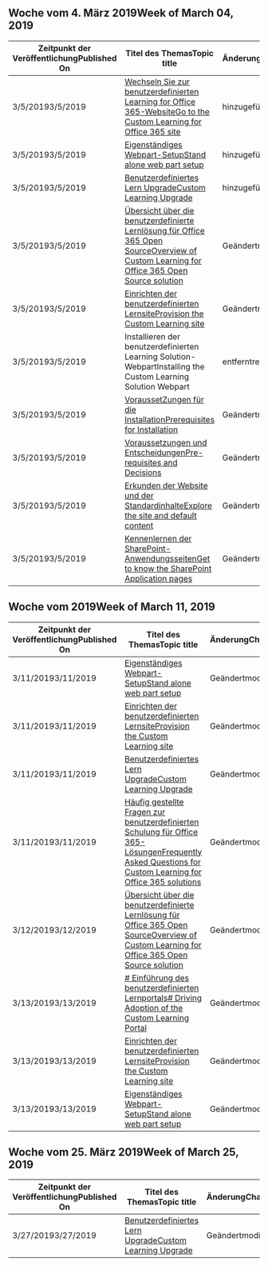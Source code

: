 <!-- This file is generated automatically each week. Changes made to this file will be overwritten.-->




## <a name="week-of-march-04-2019"></a><span data-ttu-id="67484-101">Woche vom 4. März 2019</span><span class="sxs-lookup"><span data-stu-id="67484-101">Week of March 04, 2019</span></span>


| <span data-ttu-id="67484-102">Zeitpunkt der Veröffentlichung</span><span class="sxs-lookup"><span data-stu-id="67484-102">Published On</span></span> |<span data-ttu-id="67484-103">Titel des Themas</span><span class="sxs-lookup"><span data-stu-id="67484-103">Topic title</span></span> | <span data-ttu-id="67484-104">Änderung</span><span class="sxs-lookup"><span data-stu-id="67484-104">Change</span></span> |
|------|------------|--------|
| <span data-ttu-id="67484-105">3/5/2019</span><span class="sxs-lookup"><span data-stu-id="67484-105">3/5/2019</span></span> | [<span data-ttu-id="67484-106">Wechseln Sie zur benutzerdefinierten Learning for Office 365-Website</span><span class="sxs-lookup"><span data-stu-id="67484-106">Go to the Custom Learning for Office 365 site</span></span>](/Office365/CustomLearning/custom_addowners) | <span data-ttu-id="67484-107">hinzugefügt</span><span class="sxs-lookup"><span data-stu-id="67484-107">added</span></span> |
| <span data-ttu-id="67484-108">3/5/2019</span><span class="sxs-lookup"><span data-stu-id="67484-108">3/5/2019</span></span> | [<span data-ttu-id="67484-109">Eigenständiges Webpart-Setup</span><span class="sxs-lookup"><span data-stu-id="67484-109">Stand alone web part setup</span></span>](/Office365/CustomLearning/custom_manualsetup) | <span data-ttu-id="67484-110">hinzugefügt</span><span class="sxs-lookup"><span data-stu-id="67484-110">added</span></span> |
| <span data-ttu-id="67484-111">3/5/2019</span><span class="sxs-lookup"><span data-stu-id="67484-111">3/5/2019</span></span> | [<span data-ttu-id="67484-112">Benutzerdefiniertes Lern Upgrade</span><span class="sxs-lookup"><span data-stu-id="67484-112">Custom Learning Upgrade</span></span>](/Office365/CustomLearning/custom_upgrade) | <span data-ttu-id="67484-113">hinzugefügt</span><span class="sxs-lookup"><span data-stu-id="67484-113">added</span></span> |
| <span data-ttu-id="67484-114">3/5/2019</span><span class="sxs-lookup"><span data-stu-id="67484-114">3/5/2019</span></span> | [<span data-ttu-id="67484-115">Übersicht über die benutzerdefinierte Lernlösung für Office 365 Open Source</span><span class="sxs-lookup"><span data-stu-id="67484-115">Overview of Custom Learning for Office 365 Open Source solution</span></span>](/Office365/CustomLearning/index) | <span data-ttu-id="67484-116">Geändert</span><span class="sxs-lookup"><span data-stu-id="67484-116">modified</span></span> |
| <span data-ttu-id="67484-117">3/5/2019</span><span class="sxs-lookup"><span data-stu-id="67484-117">3/5/2019</span></span> | [<span data-ttu-id="67484-118">Einrichten der benutzerdefinierten Lernsite</span><span class="sxs-lookup"><span data-stu-id="67484-118">Provision the Custom Learning site</span></span>](/Office365/CustomLearning/installsitepackage) | <span data-ttu-id="67484-119">Geändert</span><span class="sxs-lookup"><span data-stu-id="67484-119">modified</span></span> |
| <span data-ttu-id="67484-120">3/5/2019</span><span class="sxs-lookup"><span data-stu-id="67484-120">3/5/2019</span></span> | <span data-ttu-id="67484-121">Installieren der benutzerdefinierten Learning Solution-Webpart</span><span class="sxs-lookup"><span data-stu-id="67484-121">Installing the Custom Learning Solution Webpart</span></span> | <span data-ttu-id="67484-122">entfernt</span><span class="sxs-lookup"><span data-stu-id="67484-122">removed</span></span> |
| <span data-ttu-id="67484-123">3/5/2019</span><span class="sxs-lookup"><span data-stu-id="67484-123">3/5/2019</span></span> | [<span data-ttu-id="67484-124">VoraussetZungen für die Installation</span><span class="sxs-lookup"><span data-stu-id="67484-124">Prerequisites for Installation</span></span>](/Office365/CustomLearning/prereqs) | <span data-ttu-id="67484-125">Geändert</span><span class="sxs-lookup"><span data-stu-id="67484-125">modified</span></span> |
| <span data-ttu-id="67484-126">3/5/2019</span><span class="sxs-lookup"><span data-stu-id="67484-126">3/5/2019</span></span> | [<span data-ttu-id="67484-127">Voraussetzungen und Entscheidungen</span><span class="sxs-lookup"><span data-stu-id="67484-127">Pre-requisites and Decisions</span></span>](/Office365/CustomLearning/servicedecisions) | <span data-ttu-id="67484-128">Geändert</span><span class="sxs-lookup"><span data-stu-id="67484-128">modified</span></span> |
| <span data-ttu-id="67484-129">3/5/2019</span><span class="sxs-lookup"><span data-stu-id="67484-129">3/5/2019</span></span> | [<span data-ttu-id="67484-130">Erkunden der Website und der Standardinhalte</span><span class="sxs-lookup"><span data-stu-id="67484-130">Explore the site and default content</span></span>](/Office365/CustomLearning/sitecontent) | <span data-ttu-id="67484-131">Geändert</span><span class="sxs-lookup"><span data-stu-id="67484-131">modified</span></span> |
| <span data-ttu-id="67484-132">3/5/2019</span><span class="sxs-lookup"><span data-stu-id="67484-132">3/5/2019</span></span> | [<span data-ttu-id="67484-133">Kennenlernen der SharePoint-Anwendungsseiten</span><span class="sxs-lookup"><span data-stu-id="67484-133">Get to know the SharePoint Application pages</span></span>](/Office365/CustomLearning/custom_apppages) | <span data-ttu-id="67484-134">Geändert</span><span class="sxs-lookup"><span data-stu-id="67484-134">modified</span></span> |


## <a name="week-of-march-11-2019"></a><span data-ttu-id="67484-135">Woche vom 2019</span><span class="sxs-lookup"><span data-stu-id="67484-135">Week of March 11, 2019</span></span>


| <span data-ttu-id="67484-136">Zeitpunkt der Veröffentlichung</span><span class="sxs-lookup"><span data-stu-id="67484-136">Published On</span></span> |<span data-ttu-id="67484-137">Titel des Themas</span><span class="sxs-lookup"><span data-stu-id="67484-137">Topic title</span></span> | <span data-ttu-id="67484-138">Änderung</span><span class="sxs-lookup"><span data-stu-id="67484-138">Change</span></span> |
|------|------------|--------|
| <span data-ttu-id="67484-139">3/11/2019</span><span class="sxs-lookup"><span data-stu-id="67484-139">3/11/2019</span></span> | [<span data-ttu-id="67484-140">Eigenständiges Webpart-Setup</span><span class="sxs-lookup"><span data-stu-id="67484-140">Stand alone web part setup</span></span>](/Office365/CustomLearning/custom_manualsetup) | <span data-ttu-id="67484-141">Geändert</span><span class="sxs-lookup"><span data-stu-id="67484-141">modified</span></span> |
| <span data-ttu-id="67484-142">3/11/2019</span><span class="sxs-lookup"><span data-stu-id="67484-142">3/11/2019</span></span> | [<span data-ttu-id="67484-143">Einrichten der benutzerdefinierten Lernsite</span><span class="sxs-lookup"><span data-stu-id="67484-143">Provision the Custom Learning site</span></span>](/Office365/CustomLearning/custom_provision) | <span data-ttu-id="67484-144">Geändert</span><span class="sxs-lookup"><span data-stu-id="67484-144">modified</span></span> |
| <span data-ttu-id="67484-145">3/11/2019</span><span class="sxs-lookup"><span data-stu-id="67484-145">3/11/2019</span></span> | [<span data-ttu-id="67484-146">Benutzerdefiniertes Lern Upgrade</span><span class="sxs-lookup"><span data-stu-id="67484-146">Custom Learning Upgrade</span></span>](/Office365/CustomLearning/custom_upgrade) | <span data-ttu-id="67484-147">Geändert</span><span class="sxs-lookup"><span data-stu-id="67484-147">modified</span></span> |
| <span data-ttu-id="67484-148">3/11/2019</span><span class="sxs-lookup"><span data-stu-id="67484-148">3/11/2019</span></span> | [<span data-ttu-id="67484-149">Häufig gestellte Fragen zur benutzerdefinierten Schulung für Office 365-Lösungen</span><span class="sxs-lookup"><span data-stu-id="67484-149">Frequently Asked Questions for Custom Learning for Office 365 solutions</span></span>](/Office365/CustomLearning/faq) | <span data-ttu-id="67484-150">Geändert</span><span class="sxs-lookup"><span data-stu-id="67484-150">modified</span></span> |
| <span data-ttu-id="67484-151">3/12/2019</span><span class="sxs-lookup"><span data-stu-id="67484-151">3/12/2019</span></span> | [<span data-ttu-id="67484-152">Übersicht über die benutzerdefinierte Lernlösung für Office 365 Open Source</span><span class="sxs-lookup"><span data-stu-id="67484-152">Overview of Custom Learning for Office 365 Open Source solution</span></span>](/Office365/CustomLearning/index) | <span data-ttu-id="67484-153">Geändert</span><span class="sxs-lookup"><span data-stu-id="67484-153">modified</span></span> |
| <span data-ttu-id="67484-154">3/13/2019</span><span class="sxs-lookup"><span data-stu-id="67484-154">3/13/2019</span></span> | [<span data-ttu-id="67484-155"># Einführung des benutzerdefinierten Lernportals</span><span class="sxs-lookup"><span data-stu-id="67484-155"># Driving Adoption of the Custom Learning Portal</span></span>](/Office365/CustomLearning/driveadoption) | <span data-ttu-id="67484-156">Geändert</span><span class="sxs-lookup"><span data-stu-id="67484-156">modified</span></span> |
| <span data-ttu-id="67484-157">3/13/2019</span><span class="sxs-lookup"><span data-stu-id="67484-157">3/13/2019</span></span> | [<span data-ttu-id="67484-158">Einrichten der benutzerdefinierten Lernsite</span><span class="sxs-lookup"><span data-stu-id="67484-158">Provision the Custom Learning site</span></span>](/Office365/CustomLearning/custom_provision) | <span data-ttu-id="67484-159">Geändert</span><span class="sxs-lookup"><span data-stu-id="67484-159">modified</span></span> |
| <span data-ttu-id="67484-160">3/13/2019</span><span class="sxs-lookup"><span data-stu-id="67484-160">3/13/2019</span></span> | [<span data-ttu-id="67484-161">Eigenständiges Webpart-Setup</span><span class="sxs-lookup"><span data-stu-id="67484-161">Stand alone web part setup</span></span>](/Office365/CustomLearning/custom_manualsetup) | <span data-ttu-id="67484-162">Geändert</span><span class="sxs-lookup"><span data-stu-id="67484-162">modified</span></span> |


## <a name="week-of-march-25-2019"></a><span data-ttu-id="67484-163">Woche vom 25. März 2019</span><span class="sxs-lookup"><span data-stu-id="67484-163">Week of March 25, 2019</span></span>


| <span data-ttu-id="67484-164">Zeitpunkt der Veröffentlichung</span><span class="sxs-lookup"><span data-stu-id="67484-164">Published On</span></span> |<span data-ttu-id="67484-165">Titel des Themas</span><span class="sxs-lookup"><span data-stu-id="67484-165">Topic title</span></span> | <span data-ttu-id="67484-166">Änderung</span><span class="sxs-lookup"><span data-stu-id="67484-166">Change</span></span> |
|------|------------|--------|
| <span data-ttu-id="67484-167">3/27/2019</span><span class="sxs-lookup"><span data-stu-id="67484-167">3/27/2019</span></span> | [<span data-ttu-id="67484-168">Benutzerdefiniertes Lern Upgrade</span><span class="sxs-lookup"><span data-stu-id="67484-168">Custom Learning Upgrade</span></span>](/Office365/CustomLearning/custom_upgrade) | <span data-ttu-id="67484-169">Geändert</span><span class="sxs-lookup"><span data-stu-id="67484-169">modified</span></span> |
